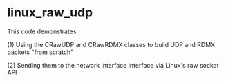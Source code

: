 # linux_raw_udp

This code demonstrates

(1) Using the CRawUDP and CRawRDMX classes to build UDP and RDMX packets "from scratch"

(2) Sending them to the network interface interface via Linux's raw socket API

